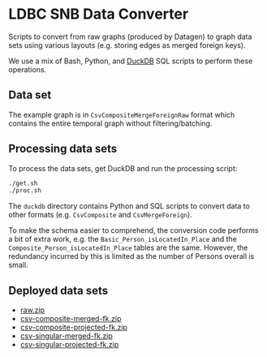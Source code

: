 # LDBC SNB Data Converter

Scripts to convert from raw graphs (produced by Datagen) to graph data sets using various layouts (e.g. storing edges as merged foreign keys).

We use a mix of Bash, Python, and [DuckDB](https://duckdb.org) SQL scripts to perform these operations.

## Data set

The example graph is in `CsvCompositeMergeForeignRaw` format which contains the entire temporal graph without filtering/batching.

## Processing data sets

To process the data sets, get DuckDB and run the processing script:

```bash
./get.sh
./proc.sh
```

The `duckdb` directory contains Python and SQL scripts to convert data to other formats (e.g. `CsvComposite` and `CsvMergeForeign`).

To make the schema easier to comprehend, the conversion code performs a bit of extra work, e.g. the `Basic_Person_isLocatedIn_Place` and the `Composite_Person_isLocatedIn_Place` tables are the same. However, the redundancy incurred by this is limited as the number of Persons overall is small.

## Deployed data sets

* [raw.zip](https://ldbc.github.io/ldbc_snb_data_converter/raw.zip)
* [csv-composite-merged-fk.zip](https://ldbc.github.io/ldbc_snb_data_converter/csv-composite-merged-fk.zip)  
* [csv-composite-projected-fk.zip](https://ldbc.github.io/ldbc_snb_data_converter/csv-composite-projected-fk.zip)  
* [csv-singular-merged-fk.zip](https://ldbc.github.io/ldbc_snb_data_converter/csv-singular-merged-fk.zip)  
* [csv-singular-projected-fk.zip](https://ldbc.github.io/ldbc_snb_data_converter/csv-singular-projected-fk.zip)
